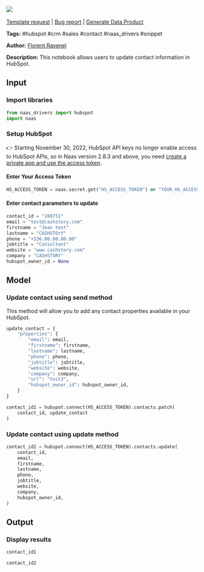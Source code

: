 <a href="https://app.naas.ai/user-redirect/naas/downloader?url=https://raw.githubusercontent.com/jupyter-naas/awesome-notebooks/master/HubSpot/HubSpot_Update_contact.ipynb" target="_parent"><img src="https://naasai-public.s3.eu-west-3.amazonaws.com/Open_in_Naas_Lab.svg"/></a><br><br><a href="https://github.com/jupyter-naas/awesome-notebooks/issues/new?assignees=&labels=&template=template-request.md&title=Tool+-+Action+of+the+notebook+">Template request</a> | <a href="https://github.com/jupyter-naas/awesome-notebooks/issues/new?assignees=&labels=bug&template=bug_report.md&title=HubSpot+-+Update+contact:+Error+short+description">Bug report</a> | <a href="https://app.naas.ai/user-redirect/naas/downloader?url=https://raw.githubusercontent.com/jupyter-naas/awesome-notebooks/master/Naas/Naas_Start_data_product.ipynb" target="_parent">Generate Data Product</a>

**Tags:** #hubspot #crm #sales #contact #naas_drivers #snippet

**Author:** [Florent Ravenel](https://www.linkedin.com/in/florent-ravenel/)

**Description:** This notebook allows users to update contact information in HubSpot.

## Input

### Import libraries


```python
from naas_drivers import hubspot
import naas
```

### Setup HubSpot
👉 Starting November 30, 2022, HubSpot API keys no longer enable access to HubSpot APIs, so in Naas version 2.8.3 and above, you need [create a private app and use the access token](https://developers.hubspot.com/docs/api/private-apps).

#### Enter Your Access Token


```python
HS_ACCESS_TOKEN = naas.secret.get("HS_ACCESS_TOKEN") or "YOUR_HS_ACCESS_TOKEN"
```

#### Enter contact parameters to update


```python
contact_id = "280751"
email = "test@cashstory.com"
firstname = "Jean test"
lastname = "CASHSTOrY"
phone = "+336.00.00.00.00"
jobtitle = "Consultant"
website = "www.cashstory.com"
company = "CASHSTORY"
hubspot_owner_id = None
```

## Model

### Update contact using send method
This method will allow you to add any contact properties available in your HubSpot.


```python
update_contact = {
    "properties": {
        "email": email,
        "firstname": firstname,
        "lastname": lastname,
        "phone": phone,
        "jobtitle": jobtitle,
        "website": website,
        "company": company,
        "url": "test3",
        "hubspot_owner_id": hubspot_owner_id,
    }
}

contact_id1 = hubspot.connect(HS_ACCESS_TOKEN).contacts.patch(
    contact_id, update_contact
)
```

### Update contact using update method


```python
contact_id2 = hubspot.connect(HS_ACCESS_TOKEN).contacts.update(
    contact_id,
    email,
    firstname,
    lastname,
    phone,
    jobtitle,
    website,
    company,
    hubspot_owner_id,
)
```

## Output

### Display results


```python
contact_id1
```


```python
contact_id2
```
